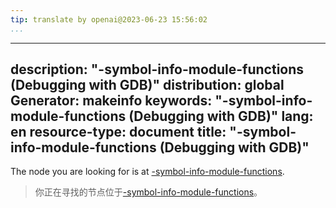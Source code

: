```yaml
---
tip: translate by openai@2023-06-23 15:56:02
...
```

---
description: "-symbol-info-module-functions (Debugging with GDB)"
distribution: global
Generator: makeinfo
keywords: "-symbol-info-module-functions (Debugging with GDB)"
lang: en
resource-type: document
title: "-symbol-info-module-functions (Debugging with GDB)"
-----------------------------------------------------------

The node you are looking for is at [-symbol-info-module-functions](GDB_002fMI-Symbol-Query.html#g_t_002dsymbol_002dinfo_002dmodule_002dfunctions).

> 你正在寻找的节点位于[-symbol-info-module-functions](GDB_002fMI-Symbol-Query.html#g_t_002dsymbol_002dinfo_002dmodule_002dfunctions)。
